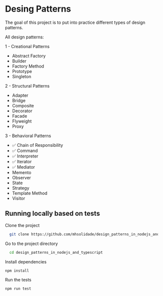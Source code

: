 # Desing Patterns

The goal of this project is to put into practice different types of design patterns.

All design patterns:

1 - Creational Patterns

- Abstract Factory
- Builder
- Factory Method
- Prototype
- Singleton

2 - Structural Patterns

- Adapter
- Bridge
- Composite
- Decorator
- Facade
- Flyweight
- Proxy

3 - Behavioral Patterns

- :white_check_mark: Chain of Responsibility
- :white_check_mark: Command
- :white_check_mark: Interpreter
- :white_check_mark: Iterator
- :white_check_mark: Mediator
- Memento
- Observer
- State
- Strategy
- Template Method
- Visitor

## Running locally based on tests

Clone the project

```bash
  git clone https://github.com/mhsolidade/design_patterns_in_nodejs_and_typescript.git
```

Go to the project directory

```bash
  cd design_patterns_in_nodejs_and_typescript
```

Install dependencies

```bash
npm install
```

Run the tests

```bash
npm run test
```
